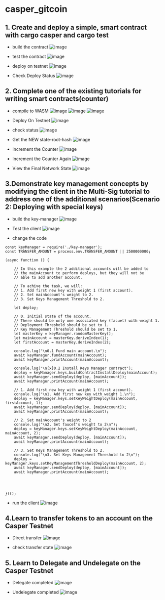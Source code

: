 # casper_gitcoin

## 1. Create and deploy a simple, smart contract with cargo casper and cargo test
* build the contract
![image](https://user-images.githubusercontent.com/87713875/136832708-4be1320d-1a40-45c3-8619-8a3845d9dbdb.png)

* test the contract
![image](https://user-images.githubusercontent.com/87713875/136832721-876a442b-6764-4cb1-aad4-8b710f1a4dd0.png)

* deploy on testnet
![image](https://user-images.githubusercontent.com/87713875/136832733-d682c9a9-f294-4f68-b673-55e81c89e61b.png)

* Check Deploy Status
![image](https://user-images.githubusercontent.com/87713875/136832747-05799eb6-b9e1-4f93-befb-318087242dee.png)

## 2. Complete one of the existing tutorials for writing smart contracts(counter)
* compile to WASM
![image](https://user-images.githubusercontent.com/87713875/136832783-d9862829-d85c-43dc-8255-668ce78b5168.png)
![image](https://user-images.githubusercontent.com/87713875/136832798-e2c5fc78-5c55-4fe6-a224-cf036208c6ea.png)
![image](https://user-images.githubusercontent.com/87713875/136832810-0d72e728-afda-4ef7-8ebb-cb7a2a0c405f.png)

* Deploy On Testnet
![image](https://user-images.githubusercontent.com/87713875/136832818-30a05bd2-d5d9-4f8d-a0c6-df24579c9f05.png)

* check status
![image](https://user-images.githubusercontent.com/87713875/136832832-b919bb69-ffd3-4024-9e07-b63525b3fa54.png)

* Get the NEW state-root-hash
![image](https://user-images.githubusercontent.com/87713875/136832863-94614a54-26d5-4bb1-a84c-48c8fcdc5a3a.png)

* Increment the Counter
![image](https://user-images.githubusercontent.com/87713875/136832873-19ae9d2a-d187-4733-ade3-cb2778fecf32.png)

* Increment the Counter Again
![image](https://user-images.githubusercontent.com/87713875/136832894-3d63ca50-c8e3-460e-aa09-a1ef86f0dee3.png)

* View the Final Network State
![image](https://user-images.githubusercontent.com/87713875/136832910-bef00dbd-a119-4509-9ddb-740abbecf075.png)

## 3.Demonstrate key management concepts by modifying the client in the Multi-Sig tutorial to address one of the additional scenarios(Scenario 2: Deploying with special keys)


* build the key-manager
![image](https://user-images.githubusercontent.com/87713875/136832972-030e0e7c-7e8f-43b7-8033-53fe9d4fa28b.png)


* Test the client
![image](https://user-images.githubusercontent.com/87713875/136832991-4ada40ab-4853-4f72-b1b7-597a5cfc7477.png)


* change the code 
```
const keyManager = require('./key-manager');
const TRANSFER_AMOUNT = process.env.TRANSFER_AMOUNT || 2500000000;

(async function () {
    
    // In this example the 2 additional accounts will be added to 
    // the mainAccount to perform deploys, but they will not be 
    // able to add another account. 
    
    // To achive the task, we will:
    // 1. Add first new key with weight 1 (first account).
    // 2. Set mainAccount's weight to 2.
    // 3. Set Keys Management Threshold to 2.

    let deploy;

    // 0. Initial state of the account.
    // There should be only one associated key (facuet) with weight 1.
    // Deployment Threshold should be set to 1.
    // Key Management Threshold should be set to 1.
    let masterKey = keyManager.randomMasterKey();
    let mainAccount = masterKey.deriveIndex(1);
    let firstAccount = masterKey.deriveIndex(2);

    console.log("\n0.1 Fund main account.\n");
    await keyManager.fundAccount(mainAccount);
    await keyManager.printAccount(mainAccount);
    
    console.log("\n[x]0.2 Install Keys Manager contract");
    deploy = keyManager.keys.buildContractInstallDeploy(mainAccount);
    await keyManager.sendDeploy(deploy, [mainAccount]);
    await keyManager.printAccount(mainAccount);

    // 1. Add first new key with weight 1 (first account).
    console.log("\n1. Add first new key with weight 1.\n");
    deploy = keyManager.keys.setKeyWeightDeploy(mainAccount, firstAccount, 1);
    await keyManager.sendDeploy(deploy, [mainAccount]);
    await keyManager.printAccount(mainAccount);
   
    // 2. Set mainAccount's weight to 2
    console.log("\n2. Set faucet's weight to 2\n");
    deploy = keyManager.keys.setKeyWeightDeploy(mainAccount, mainAccount, 2);
    await keyManager.sendDeploy(deploy, [mainAccount]);
    await keyManager.printAccount(mainAccount);
    
    // 3. Set Keys Management Threshold to 2.
    console.log("\n3. Set Keys Management Threshold to 2\n");
    deploy = keyManager.keys.setKeyManagementThresholdDeploy(mainAccount, 2);
    await keyManager.sendDeploy(deploy, [mainAccount]);
    await keyManager.printAccount(mainAccount);
    

 
 
})();

```

* run the client
![image](https://user-images.githubusercontent.com/87713875/136833019-0ec3d203-6e31-4131-9aef-65a77f806e16.png)


## 4.Learn to transfer tokens to an account on the Casper Testnet
* Direct transfer
![image](https://user-images.githubusercontent.com/87713875/136833047-c6e7663e-43ac-4e51-a86d-f100a4bf6abe.png)


* check transfer state
![image](https://user-images.githubusercontent.com/87713875/136833065-9d1700c8-36e3-4152-bfcf-e7a3dd332d8b.png)




## 5. Learn to Delegate and Undelegate on the Casper Testnet


* Delegate completed
![image](https://user-images.githubusercontent.com/87713875/136833083-6044ebf5-890c-4f74-8c09-64844f3a9cc2.png)


* Undelegate completed
![image](https://user-images.githubusercontent.com/87713875/136833097-2064ae24-b1fc-4bb8-abb8-596b84c19e43.png)

